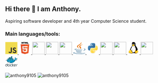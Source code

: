 ## Hi there 👋 I am Anthony.  
Aspiring software developer and 4th year Computer Science student.

### Main languages/tools:
<p>
  <a href="https://developer.mozilla.org/en-US/docs/Web/JavaScript" target="_blank" rel="noreferrer"> <img src="https://raw.githubusercontent.com/devicons/devicon/master/icons/javascript/javascript-original.svg" width="40" height="40"/>
  <a href="https://html.com/" target="_blank" rel="noreferrer"> <img src="https://raw.githubusercontent.com/devicons/devicon/master/icons/html5/html5-original-wordmark.svg" width="40" height="40"/>
  <a href="https://www.w3.org/Style/CSS/Overview.en.html" target="_blank" rel="noreferrer"> <img src="https://github.com/gilbarbara/logos/blob/main/logos/css-3.svg" width="40" height="40"/>
  <a href="https://flutter.dev" target="_blank" rel="noreferrer"> <img src="https://www.vectorlogo.zone/logos/flutterio/flutterio-icon.svg" width="40" height="40"/>
  <a href="https://dart.dev" target="_blank" rel="noreferrer"> <img src="https://www.vectorlogo.zone/logos/dartlang/dartlang-icon.svg" width="40" height="40"/>
  <a href="https://www.java.com/en/" target="_blank" rel="noreferrer"> <img src="https://github.com/gilbarbara/logos/blob/main/logos/java.svg" width="40" height="40"/>
  <a href="https://www.python.org" target="_blank" rel="noreferrer"> <img src="https://raw.githubusercontent.com/devicons/devicon/master/icons/python/python-original.svg" width="40" height="40"/>
  <a href="https://cplusplus.com/" target="_blank" rel="noreferrer"> <img src="https://github.com/gilbarbara/logos/blob/main/logos/c-plusplus.svg" width="40" height="40"/>
  <a href="https://www.learn-c.org/" target="_blank" rel="noreferrer"> <img src="https://github.com/gilbarbara/logos/blob/main/logos/c.svg" width="40" height="40"/>
  <a href="https://www.linux.org/" target="_blank" rel="noreferrer"> <img src="https://raw.githubusercontent.com/devicons/devicon/master/icons/linux/linux-original.svg" alt="linux" width="40" height="40"/>
  <a href="https://jupyter.org/" target="_blank" rel="noreferrer"> <img src="https://github.com/gilbarbara/logos/blob/main/logos/jupyter.svg" width="40" height="40"/>
  <a href="https://www.docker.com/" target="_blank" rel="noreferrer"> <img src="https://raw.githubusercontent.com/devicons/devicon/master/icons/docker/docker-original-wordmark.svg" alt="docker" width="40" height="40"/>
</p>
    
<p>
  <a><img src="https://github-profile-trophy.vercel.app/?username=anthony9105" alt="anthony9105" height="175", width="615"/></a> 
  <a><img src="https://github-readme-stats.vercel.app/api/top-langs?username=anthony9105&show_icons=true&locale=en&layout=compact" alt="anthony9105"/></a>
</p>
